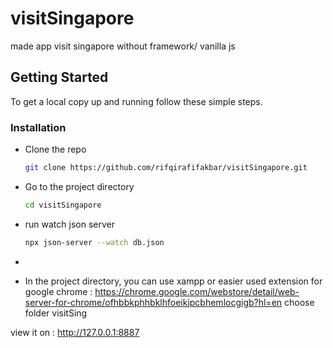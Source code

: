 # visitSingapore
made app visit singapore without framework/ vanilla js

## Getting Started
 To get a local copy up and running follow these simple steps.

### Installation
- Clone the repo 
    ```bash 
    git clone https://github.com/rifqirafifakbar/visitSingapore.git
    ```
- Go to the project directory 
    ```bash 
    cd visitSingapore
    ```
- run watch json server
    ```bash 
    npx json-server --watch db.json
    ```
- 
    ```
- In the project directory, you can use xampp or easier used extension for google chrome :
https://chrome.google.com/webstore/detail/web-server-for-chrome/ofhbbkphhbklhfoeikjpcbhemlocgigb?hl=en
choose folder visitSing

view it on : http://127.0.0.1:8887

